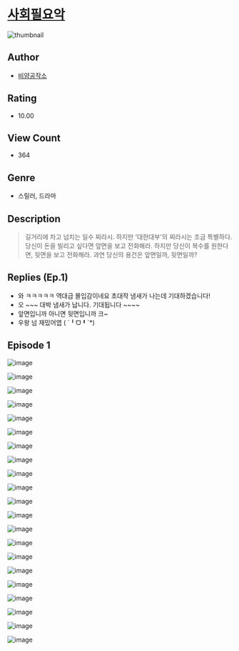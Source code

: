 # [사회필요악](https://comic.naver.com/challenge/list?titleId=810973)
![thumbnail](https://image-comic.pstatic.net/user_contents_data/challenge_comic/2023/05/25/367112/upload_3904964351440806244_480x623.jpeg)

## Author
- [비얌공작소](https://comic.naver.com/artistTitle?id=367112)

## Rating
- 10.00

## View Count
- 364

## Genre
- 스릴러, 드라마

## Description
> 길거리에 차고 넘치는 일수 찌라시. 하지만 '대한대부'의 찌라시는 조금 특별하다. 당신이 돈을 빌리고 싶다면 앞면을 보고 전화해라. 하지만 당신이 복수를 원한다면, 뒷면을 보고 전화해라. 과연 당신의 용건은 앞면일까, 뒷면일까?

## Replies (Ep.1)
- 와 ㅋㅋㅋㅋㅋ 역대급 몰입감이네요 초대작 냄새가 나는데 기대하겠습니다!
- 오 ~~~ 대박 냄새가 납니다. 기대됩니다 ~~~~
- 앞면입니까 아니면 뒷면입니까 크~
- 우왕 넘 재밌어엽 ( ´╹ᗜ╹`*)

## Episode 1
![image](https://image-comic.pstatic.net/user_contents_data/challenge_comic/2023/05/25/367112/upload_7365692596602484016.jpeg)

![image](https://image-comic.pstatic.net/user_contents_data/challenge_comic/2023/05/25/367112/upload_7220508498510297443.jpeg)

![image](https://image-comic.pstatic.net/user_contents_data/challenge_comic/2023/05/25/367112/upload_3991371663129261157.jpeg)

![image](https://image-comic.pstatic.net/user_contents_data/challenge_comic/2023/05/25/367112/upload_7161057891824318818.jpeg)

![image](https://image-comic.pstatic.net/user_contents_data/challenge_comic/2023/05/25/367112/upload_4049918466872129590.jpeg)

![image](https://image-comic.pstatic.net/user_contents_data/challenge_comic/2023/05/25/367112/upload_3762531406830593337.jpeg)

![image](https://image-comic.pstatic.net/user_contents_data/challenge_comic/2023/05/25/367112/upload_4049410311306372656.jpeg)

![image](https://image-comic.pstatic.net/user_contents_data/challenge_comic/2023/05/25/367112/upload_3544394707850519907.jpeg)

![image](https://image-comic.pstatic.net/user_contents_data/challenge_comic/2023/05/25/367112/upload_7089336748330869553.jpeg)

![image](https://image-comic.pstatic.net/user_contents_data/challenge_comic/2023/05/25/367112/upload_3546975468607713638.jpeg)

![image](https://image-comic.pstatic.net/user_contents_data/challenge_comic/2023/05/25/367112/upload_4051040883577075513.jpeg)

![image](https://image-comic.pstatic.net/user_contents_data/challenge_comic/2023/05/25/367112/upload_3907217053200822628.jpeg)

![image](https://image-comic.pstatic.net/user_contents_data/challenge_comic/2023/05/25/367112/upload_7077181638675817017.jpeg)

![image](https://image-comic.pstatic.net/user_contents_data/challenge_comic/2023/05/25/367112/upload_7233117672087762020.jpeg)

![image](https://image-comic.pstatic.net/user_contents_data/challenge_comic/2023/05/25/367112/upload_3762253037833369913.jpeg)

![image](https://image-comic.pstatic.net/user_contents_data/challenge_comic/2023/05/25/367112/upload_4049643597538354487.jpeg)

![image](https://image-comic.pstatic.net/user_contents_data/challenge_comic/2023/05/25/367112/upload_3544723672381076326.jpeg)

![image](https://image-comic.pstatic.net/user_contents_data/challenge_comic/2023/05/25/367112/upload_3559081985046963768.jpeg)

![image](https://image-comic.pstatic.net/user_contents_data/challenge_comic/2023/05/25/367112/upload_3775532955614798137.jpeg)

![image](https://image-comic.pstatic.net/user_contents_data/challenge_comic/2023/05/25/367112/upload_4062864111697080885.jpeg)

![image](https://image-comic.pstatic.net/user_contents_data/challenge_comic/2023/05/25/367112/upload_7003208695466374966.jpeg)
